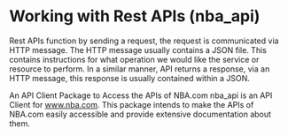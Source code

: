# Working with Rest APIs (nba_api)

Rest APIs function by sending a request, the request is communicated via HTTP message. The HTTP message usually contains a JSON file. This contains instructions for what operation we would like the service or resource to perform. In a similar manner, API returns a response, via an HTTP message, this response is usually contained within a JSON.

An API Client Package to Access the APIs of NBA.com
nba_api is an API Client for www.nba.com. This package intends to make the APIs of NBA.com easily accessible and provide extensive documentation about them.


